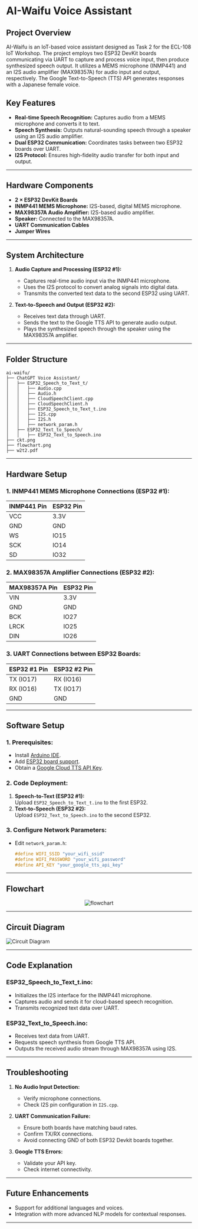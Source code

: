 # AI-Waifu Voice Assistant

## Project Overview
AI-Waifu is an IoT-based voice assistant designed as Task 2 for the ECL-108 IoT Workshop. The project employs two ESP32 DevKit boards communicating via UART to capture and process voice input, then produce synthesized speech output. It utilizes a MEMS microphone (INMP441) and an I2S audio amplifier (MAX98357A) for audio input and output, respectively. The Google Text-to-Speech (TTS) API generates responses with a Japanese female voice.

## Key Features
- **Real-time Speech Recognition:** Captures audio from a MEMS microphone and converts it to text.
- **Speech Synthesis:** Outputs natural-sounding speech through a speaker using an I2S audio amplifier.
- **Dual ESP32 Communication:** Coordinates tasks between two ESP32 boards over UART.
- **I2S Protocol:** Ensures high-fidelity audio transfer for both input and output.

---

## Hardware Components
- **2 × ESP32 DevKit Boards**
- **INMP441 MEMS Microphone:** I2S-based, digital MEMS microphone.
- **MAX98357A Audio Amplifier:** I2S-based audio amplifier.
- **Speaker:** Connected to the MAX98357A.
- **UART Communication Cables**
- **Jumper Wires**

---

## System Architecture

1. **Audio Capture and Processing (ESP32 #1):**  
   - Captures real-time audio input via the INMP441 microphone.
   - Uses the I2S protocol to convert analog signals into digital data.
   - Transmits the converted text data to the second ESP32 using UART.

2. **Text-to-Speech and Output (ESP32 #2):**  
   - Receives text data through UART.
   - Sends the text to the Google TTS API to generate audio output.
   - Plays the synthesized speech through the speaker using the MAX98357A amplifier.

---

## Folder Structure
```
ai-waifu/
├── ChatGPT Voice Assistant/
│   ├── ESP32_Speech_to_Text_t/
│   │   ├── Audio.cpp
│   │   ├── Audio.h
│   │   ├── CloudSpeechClient.cpp
│   │   ├── CloudSpeechClient.h
│   │   ├── ESP32_Speech_to_Text_t.ino
│   │   ├── I2S.cpp
│   │   ├── I2S.h
│   │   ├── network_param.h
│   ├── ESP32_Text_to_Speech/
│   │   ├── ESP32_Text_to_Speech.ino
├── ckt.png
├── flowchart.png
├── w2t2.pdf
```

---

## Hardware Setup

### 1. **INMP441 MEMS Microphone Connections (ESP32 #1):**
| **INMP441 Pin** | **ESP32 Pin** |
|-----------------|---------------|
| VCC             | 3.3V          |
| GND             | GND           |
| WS              | IO15          |
| SCK             | IO14          |
| SD              | IO32          |

### 2. **MAX98357A Amplifier Connections (ESP32 #2):**
| **MAX98357A Pin** | **ESP32 Pin** |
|-------------------|---------------|
| VIN               | 3.3V          |
| GND               | GND           |
| BCK               | IO27          |
| LRCK              | IO25          |
| DIN               | IO26          |

### 3. **UART Connections between ESP32 Boards:**
| **ESP32 #1 Pin** | **ESP32 #2 Pin** |
|------------------|------------------|
| TX (IO17)        | RX (IO16)        |
| RX (IO16)        | TX (IO17)        |
| GND              | GND              |

---

## Software Setup

### 1. **Prerequisites:**
- Install [Arduino IDE](https://www.arduino.cc/en/software).
- Add [ESP32 board support](https://docs.espressif.com/projects/arduino-esp32/en/latest/installing.html).
- Obtain a [Google Cloud TTS API Key](https://cloud.google.com/text-to-speech/docs/quickstart-client-libraries).

### 2. **Code Deployment:**
1. **Speech-to-Text (ESP32 #1):**  
   Upload `ESP32_Speech_to_Text_t.ino` to the first ESP32.
2. **Text-to-Speech (ESP32 #2):**  
   Upload `ESP32_Text_to_Speech.ino` to the second ESP32.

### 3. **Configure Network Parameters:**
- Edit `network_param.h`:
  ```cpp
  #define WIFI_SSID "your_wifi_ssid"
  #define WIFI_PASSWORD "your_wifi_password"
  #define API_KEY "your_google_tts_api_key"
  ```

---

## Flowchart
<p align="center">
  <img src="flowchart.png" alt="flowchart">
</p>

---

## Circuit Diagram
![Circuit Diagram](ckt.png)

---

## Code Explanation

### **ESP32_Speech_to_Text_t.ino:**
- Initializes the I2S interface for the INMP441 microphone.
- Captures audio and sends it for cloud-based speech recognition.
- Transmits recognized text data over UART.

### **ESP32_Text_to_Speech.ino:**
- Receives text data from UART.
- Requests speech synthesis from Google TTS API.
- Outputs the received audio stream through MAX98357A using I2S.

---

## Troubleshooting

1. **No Audio Input Detection:**
   - Verify microphone connections.
   - Check I2S pin configuration in `I2S.cpp`.

2. **UART Communication Failure:**
   - Ensure both boards have matching baud rates.
   - Confirm TX/RX connections.
   - Avoid connecting GND of both ESP32 Devkit boards together.

3. **Google TTS Errors:**
   - Validate your API key.
   - Check internet connectivity.

---

## Future Enhancements
- Support for additional languages and voices.
- Integration with more advanced NLP models for contextual responses.

---
